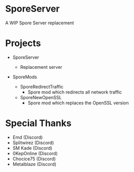 # SporeServer
A WIP Spore Server replacement

# Projects
* SporeServer
   * Replacement server

* SporeMods
   * SporeRedirectTraffic
     * Spore mod which redirects all network traffic
   * SporeNewOpenSSL
     * Spore mod which replaces the OpenSSL version

# Special Thanks
* Emd (Discord)
* Splitwirez (Discord)
* SM Kade (Discord)
* 0KepOnline (Discord)
* Chocice75 (Discord)
* Metalblaze (Discord)
